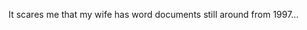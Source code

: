 <!--
id: 218482019
link: http://kevinisom.info/post/218482019/it-scares-me-that-my-wife-has-word-documents-still
slug: it-scares-me-that-my-wife-has-word-documents-still
date: Wed Oct 21 2009 12:01:38 GMT+1300 (NZDT)
raw: {"blog_name":"kevinisom","id":218482019,"post_url":"http://kevinisom.info/post/218482019/it-scares-me-that-my-wife-has-word-documents-still","slug":"it-scares-me-that-my-wife-has-word-documents-still","type":"text","date":"2009-10-20 23:01:38 GMT","timestamp":1256079698,"state":"published","format":"html","reblog_key":"SFSdxYlU","tags":[],"short_url":"http://tmblr.co/Zw68YyD1SLZ","highlighted":[],"feed_item":"http://twitter.com/kev_nz/statuses/5029428304","from_feed_id":"650289","note_count":0,"title":null,"body":"<p>It scares me that my wife has word documents still around from 1997&#8230;</p>"}
publish: 2009-10-021
tags: 
title: null
-->


It scares me that my wife has word documents still around from 1997…


